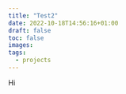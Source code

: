 ```yaml
---
title: "Test2"
date: 2022-10-18T14:56:16+01:00
draft: false
toc: false
images:
tags:
  - projects
---
```


Hi
